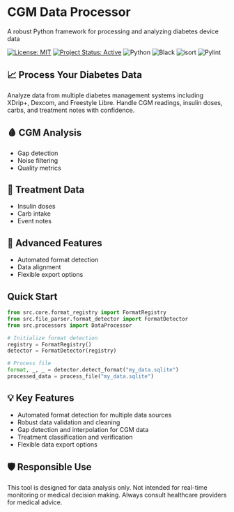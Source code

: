 <div class="hero">
  <h1>CGM Data Processor</h1>
  <p>A robust Python framework for processing and analyzing diabetes device data</p>
</div>

[![License: MIT](https://img.shields.io/badge/License-MIT-yellow.svg)](https://opensource.org/licenses/MIT)
[![Project Status: Active](https://www.repostatus.org/badges/latest/active.svg)](https://www.repostatus.org/#active)
![Python](https://img.shields.io/badge/python-3.10%2B-blue)
![Black](https://img.shields.io/badge/code%20style-black-000000.svg)
![isort](https://img.shields.io/badge/imports-isort-4B8BBE.svg)
![Pylint](https://img.shields.io/badge/code%20quality-pylint-yellow.svg)

## 📈 Process Your Diabetes Data

<div class="feature-card">
  <p>Analyze data from multiple diabetes management systems including XDrip+, Dexcom, and Freestyle Libre. Handle CGM readings, insulin doses, carbs, and treatment notes with confidence.</p>
</div>

## 🩸 CGM Analysis
- Gap detection
- Noise filtering
- Quality metrics

## 💉 Treatment Data
- Insulin doses
- Carb intake
- Event notes

## 🚀 Advanced Features
- Automated format detection
- Data alignment
- Flexible export options

## Quick Start

```python
from src.core.format_registry import FormatRegistry
from src.file_parser.format_detector import FormatDetector
from src.processors import DataProcessor

# Initialize format detection
registry = FormatRegistry()
detector = FormatDetector(registry)

# Process file
format, _, _ = detector.detect_format("my_data.sqlite")
processed_data = process_file("my_data.sqlite")
```

## 💡 Key Features

<div class="feature-card" markdown="1">
<ul>
   <li>Automated format detection for multiple data sources</li>
   <li>Robust data validation and cleaning</li>
   <li>Gap detection and interpolation for CGM data</li>
   <li>Treatment classification and verification</li>
   <li>Flexible data export options</li>
</ul>

</div>

## 🛡️ Responsible Use
<div class="feature-card">
This tool is designed for data analysis only. Not intended for real-time monitoring or medical decision making. Always consult healthcare providers for medical advice.
</div>
